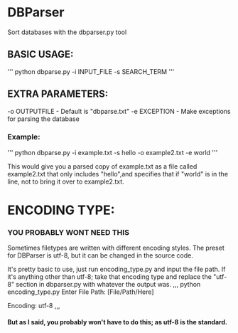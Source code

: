 # DBParser
Sort databases with the dbparser.py tool

## BASIC USAGE:

'''
python dbparse.py -i INPUT_FILE -s SEARCH_TERM
'''

## EXTRA PARAMETERS:

-o OUTPUTFILE - Default is "dbparse.txt"
-e EXCEPTION - Make exceptions for parsing the database

### Example:

'''
python dbparse.py -i example.txt -s hello -o example2.txt -e world
'''

This would give you a parsed copy of example.txt as a file called example2.txt that only includes "hello",and specifies that if "world" is in the line, not to bring it over to example2.txt.

# ENCODING TYPE:

### YOU PROBABLY WONT NEED THIS

Sometimes filetypes are written with different encoding styles. The preset for DBParser is utf-8, but it can be changed in the source code.

It's pretty basic to use, just run encoding_type.py and input the file path. If it's anything other than utf-8; take that encoding type and replace the "utf-8" section in dbparser.py with whatever the output was.
,,,
python encoding_type.py
Enter File Path: [File/Path/Here]

 Encoding: utf-8
,,,
#### But as I said, you probably won't have to do this; as utf-8 is the standard.

